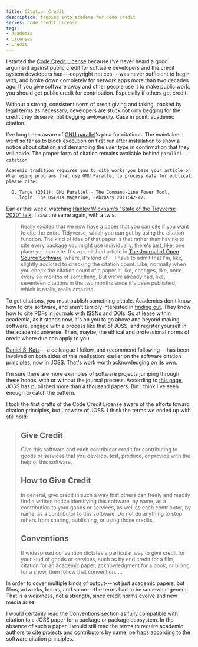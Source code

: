 ```yaml
---
title: Citation Credit
description: tapping into academe for code credit
series: Code Credit License
tags:
- Academia
- Licenses
- Credit
---
```


I started the [Code Credit License](https://codecreditlicense.com) because I've never heard a good argument against public credit for software developers and the credit system developers had---copyright notices---was never sufficient to begin with, and broke down completely for network apps more than two decades ago.  If you give software away and other people use it to make public work, you should get public credit for contribution.  Especially if others get credit.

Without a strong, consistent norm of credit giving and taking, backed by legal terms as necessary, developers are stuck not only begging for the credit they deserve, but begging awkwardly.  Case in point: academic citation.

I've long been aware of [GNU parallel](https://www.gnu.org/software/parallel/)'s plea for citations.  The maintainer went so far as to block execution on first run after installation to show a notice about citation and demanding the user type in confirmation that they will abide.  The proper form of citation remains available behind `parallel --citation`:

```bash
Academic tradition requires you to cite works you base your article on.
When using programs that use GNU Parallel to process data for publication
please cite:

  O. Tange (2011): GNU Parallel - The Command-Line Power Tool,
    ;login: The USENIX Magazine, February 2011:42-47.
```

Earlier this week, watching [Hadley Wickham's "State of the Tidyverse 2020" talk](https://www.youtube.com/watch?v=OwwYfxB8CA0), I saw the same again, with a twist:

> Really excited that we now have a paper that you can cite if you want to cite the entire Tidyverse, which you can get by using the citation function.  The kind of idea of that paper is that rather than having to cite every package you might use individually, there's just, like, one place you can cite.  It's a published article in [The Journal of Open Source Software](https://joss.theoj.org/), where, it's kind of---I have to admit that I'm, like, slightly addicted to checking the citation count.  Like, normally when you check the citation count of a paper it, like, changes, like, once every six months of something.  But we've already had, like, seventeen citations in the two months since it's been published, which is really, really amazing.

To get citations, you must publish something citable.  Academics don't know how to cite software, and aren't terribly interested in [finding out](https://peerj.com/articles/cs-86/). They know how to cite PDFs in journals with [ISSN](https://en.wikipedia.org/wiki/International_Standard_Serial_Number)s and [DOI](https://joss.theoj.org/papers/published)s.  So at lease within academia, as it stands now, it's on you to go above and beyond making software, engage with a process like that of JOSS, and register yourself in the academic universe.  Then, maybe, the ethical and professional norms of credit where due can apply to you.

[Daniel S. Katz](http://danielskatz.org/)---a colleague I follow, and recommend following---has been involved on both sides of this realization: earlier on the software citation principles, now in JOSS.  That's work worth acknowledging on its own.

I'm sure there are more examples of software projects jumping through these hoops, with or without the journal process.  According to [this page](https://joss.theoj.org/papers/published), JOSS has published more than a thousand papers.  But I think I've seen enough to catch the pattern.

I took the first drafts of the Code Credit License aware of the efforts toward citation principles, but unaware of JOSS.  I think the terms we ended up with still hold:

> ## Give Credit
> Give this software and each contributor credit for contributing to goods or services that you develop, test, produce, or provide with the help of this software.
>
> ## How to Give Credit
> In general, give credit in such a way that others can freely and readily find a written notice identifying this software, by name, as a contribution to your goods or services, as well as each contributor, by name, as a contributor to this software. Do not do anything to stop others from sharing, publishing, or using those credits.
>
> ## Conventions
> If widespread convention dictates a particular way to give credit for your kind of goods or services, such as by end credit for a film, citation for an academic paper, acknowledgment for a book, or billing for a show, then follow that convention. ...

In order to cover multiple kinds of output---not just academic papers, but films, artworks, books, and so on---the terms had to be somewhat general.  That is a weakness, not a strength, since credit norms evolve and new media arise.

I would certainly read the Conventions section as fully compatible with citation to a JOSS paper for a package or package ecosystem.  In the absence of such a paper, I would still read the terms to require academic authors to cite projects and contributors by name, perhaps according to the software citation principles.
